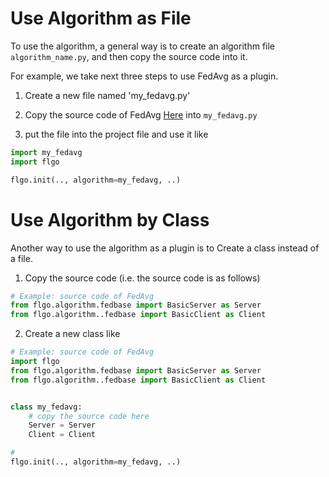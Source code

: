 # Use Algorithm as File
To use the algorithm, a general way is to create an algorithm file `algorithm_name.py`, and then copy the source code into it.

For example, we take next three steps to use FedAvg as a plugin. 

1. Create a new file named 'my_fedavg.py'

2. Copy the source code of FedAvg [Here](https://raw.githubusercontent.com/WwZzz/easyFL/FLGo/resources/algorithm/fedavg.py) into `my_fedavg.py`

3. put the file into the project file and use it like
```python
import my_fedavg
import flgo

flgo.init(.., algorithm=my_fedavg, ..)
```
# Use Algorithm by Class
Another way to use the algorithm as a plugin is to Create a class instead of a file. 

1. Copy the source code (i.e. the source code is as follows)
```python
# Example: source code of FedAvg
from flgo.algorithm.fedbase import BasicServer as Server
from flgo.algorithm..fedbase import BasicClient as Client
```

2. Create a new class like

```python
# Example: source code of FedAvg
import flgo
from flgo.algorithm.fedbase import BasicServer as Server
from flgo.algorithm..fedbase import BasicClient as Client


class my_fedavg:
    # copy the source code here
    Server = Server
    Client = Client

# 
flgo.init(.., algorithm=my_fedavg, ..)
```